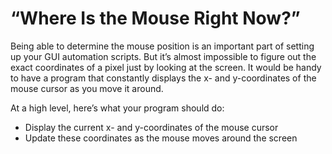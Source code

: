 # “Where Is the Mouse Right Now?”

Being able to determine the mouse position is an important part of setting up your GUI automation scripts. But it’s almost impossible to figure out the exact coordinates of a pixel just by looking at the screen. It would be handy to have a program that constantly displays the x- and y-coordinates of the mouse cursor as you move it around.

At a high level, here’s what your program should do:
- Display the current x- and y-coordinates of the mouse cursor
- Update these coordinates as the mouse moves around the screen
